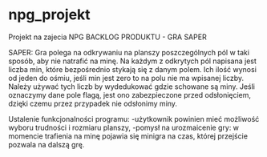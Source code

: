 # npg_projekt
Projekt na zajecia NPG
BACKLOG PRODUKTU - GRA SAPER


SAPER:
Gra polega na odkrywaniu na planszy poszczególnych pól w taki sposób, aby nie natrafić na minę. Na każdym z odkrytych pól napisana jest liczba min, które bezpośrednio stykają się z danym polem. Ich ilość wynosi od jeden do ośmiu, jeśli min jest zero to na polu nie ma wpisanej liczby. Należy używać tych liczb by wydedukować gdzie schowane są miny. Jeśli oznaczymy dane pole flagą, jest ono zabezpieczone przed odsłonięciem, dzięki czemu przez przypadek nie odsłonimy miny.


Ustalenie funkcjonalności programu:
  -użytkownik powinien mieć możliwość wyboru trudności i rozmiaru planszy,
  -pomysł na urozmaicenie gry: w momencie trafienia na minę pojawia się minigra na czas, której przejście pozwala na dalszą grę.



